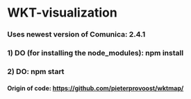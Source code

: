 # WKT-visualization

### Uses newest version of Comunica: 2.4.1

###  1) DO (for installing the node_modules): npm install 
###  2) DO: npm start

#### Origin of code: https://github.com/pieterprovoost/wktmap/ 
